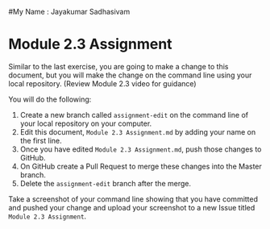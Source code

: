 #My Name : Jayakumar Sadhasivam

# Module 2.3 Assignment

Similar to the last exercise, you are going to make a change to this document, but you will make the change on the command line
using your local repository. (Review Module 2.3 video for guidance)

You will do the following:
1. Create a new branch called `assignment-edit` on the command line of your local repository on your computer.
2. Edit this document, `Module 2.3 Assignment.md` by adding your name on the first line. 
3. Once you have edited `Module 2.3 Assignment.md`, push those changes to GitHub.
4. On GitHub create a Pull Request to merge these changes into the Master branch. 
5. Delete the `assignment-edit` branch after the merge.

Take a screenshot of your command line showing that you have committed and pushed your change
and upload your screenshot to a new Issue titled `Module 2.3 Assignment`. 

